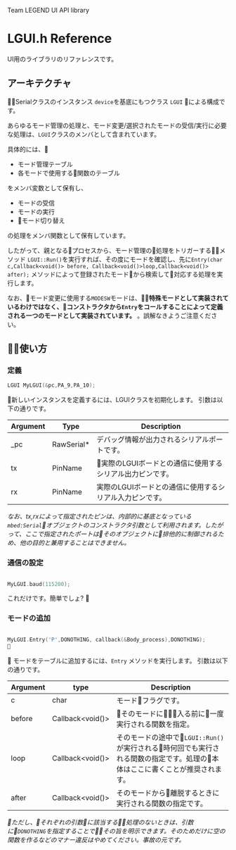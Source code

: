 Team LEGEND UI API library 
# LGUI.h Reference

UI用のライブラリのリファレンスです。

## アーキテクチャ
Serialクラスのインスタンス `device`を基底にもつクラス `LGUI` による構成です。

あらゆるモード管理の処理と、モード変更/選択されたモードの受信/実行に必要な処理は、`LGUI`クラスのメンバとして含まれています。

具体的には、
- モード管理テーブル
- 各モードで使用する関数のテーブル

をメンバ変数として保有し、
- モードの受信
- モードの実行
- モード切り替え

の処理をメンバ関数として保有しています。

したがって、親となるプロセスから、モード管理の処理をトリガーするメソッド `LGUI::Run()`を実行すれば、その度にモードを確認し、先に`Entry(char c,Callback<void()> before, Callback<void()>loop,Callback<void()> after);` メソッドによって登録されたモードから検索して対応する処理を実行します。

なお、モード変更に使用する`MODESW`モードは、**特殊モードとして実装されているわけではなく、コンストラクタから`Entry`をコールすることによって定義される一つのモードとして実装されています。** 。誤解なきようご注意ください。

## 使い方

### 定義
```cpp
LGUI MyLGUI(&pc,PA_9,PA_10);

```
 新しいインスタンスを定義するには、LGUIクラスを初期化します。
 引数は以下の通りです。

Argument|Type|Description
 |---|---|---|
 |_pc|RawSerial*|デバッグ情報が出力されるシリアルポートです。|
 |tx|PinName|実際のLGUIボードとの通信に使用するシリアル出力ピンです。|
 |rx|PinName|実際のLGUIボードとの通信に使用するシリアル入力ピンです。|

*なお、tx,rxによって指定されたピンは、内部的に基底となっている`mbed:Serial`オブジェクトのコンストラクタ引数として利用されます。したがって、ここで指定されたポートはそのオブジェクトに排他的に制御されるため、他の目的と兼用することはできません。*


### 通信の設定

```cpp

MyLGUI.baud(115200);

```

これだけです。簡単でしょ?


### モードの追加

```cpp

MyLGUI.Entry('P',DONOTHING, callback(&Body_process),DONOTHING);

```

モードをテーブルに追加するには、`Entry` メソッドを実行します。
引数は以下の通りです。

|Argument|type|Description|
|---|---|---|
|c|char|モードフラグです。|
|before|Callback<void()>|そのモードに入る前に一度実行される関数を指定。|
|loop|Callback<void()>|そのモードの途中で`LGUI::Run()`が実行される時何回でも実行される関数の指定です。処理の本体はここに書くことが推奨されます。|
|after|Callback<void()>|そのモードから離脱するときに実行される関数の指定です。|

*ただし、それぞれの引数に該当する処理のないときは、引数に`DONOTHING`を指定することでその旨を明示できます。そのためだけに空の関数を作るなどのマナー違反はやめてください。事故の元です。*
